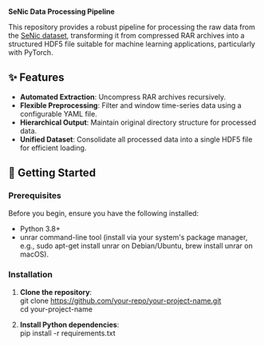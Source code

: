  **SeNic Data Processing Pipeline**

This repository provides a robust pipeline for processing the raw data from the [SeNic dataset](https://www.google.com/search?q=https://github.com/BoZhuBo/SeNic.git), transforming it from compressed RAR archives into a structured HDF5 file suitable for machine learning applications, particularly with PyTorch.

## **✨ Features**

* **Automated Extraction**: Uncompress RAR archives recursively.  
* **Flexible Preprocessing**: Filter and window time-series data using a configurable YAML file.  
* **Hierarchical Output**: Maintain original directory structure for processed data.  
* **Unified Dataset**: Consolidate all processed data into a single HDF5 file for efficient loading.

## **🚀 Getting Started**

### **Prerequisites**

Before you begin, ensure you have the following installed:

* Python 3.8+  
* unrar command-line tool (install via your system's package manager, e.g., sudo apt-get install unrar on Debian/Ubuntu, brew install unrar on macOS).

### **Installation**

1. **Clone the repository**:  
   git clone https://github.com/your-repo/your-project-name.git  
   cd your-project-name

2. **Install Python dependencies**:  
   pip install \-r requirements.txt
